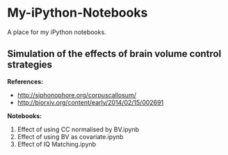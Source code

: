 My-iPython-Notebooks
====================

A place for my iPython notebooks.


Simulation of the effects of brain volume control strategies
------------------------------------------------------------

**References:**

- http://siphonophore.org/corpuscallosum/
- http://biorxiv.org/content/early/2014/02/15/002691

**Notebooks:**

1. Effect of using CC normalised by BV.ipynb
2. Effect of using BV as covariate.ipynb
3. Effect of IQ Matching.ipynb
